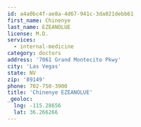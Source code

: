 ```yaml
---
id: a4a0bc4f-ae8a-4d67-941c-3da021debb61
first_name: Chinenye
last_name: EZEANOLUE
license: M.D.
services:
  - internal-medicine
category: doctors
address: '7061 Grand Montecito Pkwy'
city: 'Las Vegas'
state: NV
zip: '89149'
phone: 702-750-3900
title: 'Chinenye EZEANOLUE'
_geoloc:
  lng: -115.28656
  lat: 36.266266
---
```

